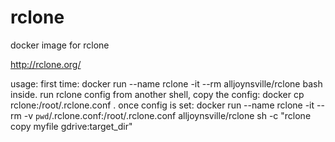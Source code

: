 # rclone
docker image for rclone

http://rclone.org/

usage: 
first time: 
docker run --name rclone -it --rm alljoynsville/rclone bash
inside. run rclone config
from another shell, copy the config:
docker cp rclone:/root/.rclone.conf .
once config is set:
docker run --name rclone -it --rm -v `pwd`/.rclone.conf:/root/.rclone.conf alljoynsville/rclone sh -c "rclone copy myfile gdrive:target_dir"
